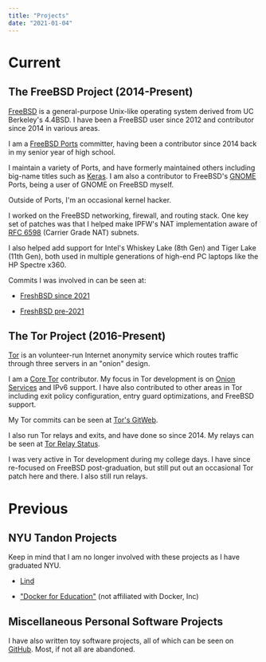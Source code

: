 ```yaml
---
title: "Projects"
date: "2021-01-04"
---
```


# Current

## The FreeBSD Project (2014-Present)

[FreeBSD](https://www.freebsd.org/) is a general-purpose Unix-like operating
system derived from UC Berkeley's 4.4BSD. I have been a FreeBSD user since 2012
and contributor since 2014 in various areas.

I am a [FreeBSD Ports](https://www.freebsd.org/ports) committer, having been a
contributor since 2014 back in my senior year of high school.

I maintain a variety of Ports, and have formerly maintained others including
big-name titles such as [Keras](https://keras.io/). I am also a contributor to
FreeBSD's [GNOME](https://www.gnome.org/) Ports, being a user of GNOME on
FreeBSD myself.

Outside of Ports, I'm an occasional kernel hacker.

I worked on the FreeBSD networking, firewall, and routing stack. One key
set of patches was that I helped make IPFW's NAT implementation aware of
[RFC 6598](https://tools.ietf.org/html/rfc6598) (Carrier Grade NAT) subnets.

I also helped add support for Intel's Whiskey Lake (8th Gen) and Tiger Lake
(11th Gen), both used in multiple generations of high-end PC laptops like the
HP Spectre x360.

Commits I was involved in can be seen at:

 * [FreshBSD since 2021](https://freshbsd.org/search?project[]=freebsd&q=nc&sort=commit_date)

 * [FreshBSD pre-2021](https://freshbsd.org/search?q=Neel+Chauhan&project%5B%5D=freebsd&sort=commit_date)

## The Tor Project (2016-Present)

[Tor](https://www.torproject.org/index.html.en) is an volunteer-run Internet
anonymity service which routes traffic through three servers in an "onion"
design.

I am a [Core Tor](https://trac.torproject.org/projects/tor/wiki/doc/community/glossary#TorTornetworkCoreTor)
contributor. My focus in Tor development is on
[Onion Services](https://www.torproject.org/docs/onion-services.html.en) and
IPv6 support. I have also contributed to other areas in Tor including exit
policy configuration, entry guard optimizations, and FreeBSD support.

My Tor commits can be seen at
[Tor's GitWeb](https://gitweb.torproject.org/tor.git/log/?qt=author&q=Neel+Chauhan).

I also run Tor relays and exits, and have done so since 2014. My relays can be
seen at
[Tor Relay Status](https://metrics.torproject.org/rs.html#search/NeelTor%20contact:neelc).

I was very active in Tor development during my college days. I have since
re-focused on FreeBSD post-graduation, but still put out an occasional Tor
patch here and there. I also still run relays.

# Previous

## NYU Tandon Projects

Keep in mind that I am no longer involved with these projects as I have
graduated NYU.

 * [Lind](https://github.com/Lind-Project/lind_project)

 * ["Docker for Education"](https://github.com/gcallah/docker-for-ed/commits?author=neelchauhan) (not affiliated with Docker, Inc)

## Miscellaneous Personal Software Projects

I have also written toy software projects, all of which can be seen on
[GitHub](https://github.com/neelchauhan/). Most, if not all are abandoned.
